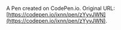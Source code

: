 # 

A Pen created on CodePen.io. Original URL: [https://codepen.io/ixnn/pen/zYyvJWN](https://codepen.io/ixnn/pen/zYyvJWN).

